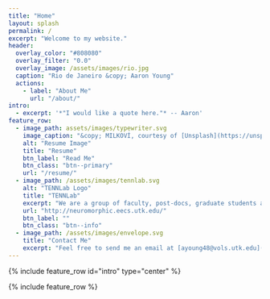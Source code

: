 ```yaml
---
title: "Home"
layout: splash
permalink: /
excerpt: "Welcome to my website."
header:
  overlay_color: "#808080"
  overlay_filter: "0.0"
  overlay_image: /assets/images/rio.jpg
  caption: "Rio de Janeiro &copy; Aaron Young"
  actions:
    - label: "About Me"
      url: "/about/"
intro:
  - excerpt: '*"I would like a quote here."* -- Aaron'
feature_row:
  - image_path: assets/images/typewriter.svg
    image_caption: "&copy; MILKOVÍ, courtesy of [Unsplash](https://unsplash.com/)"
    alt: "Resume Image"
    title: "Resume"
    btn_label: "Read Me"
    btn_class: "btn--primary"
    url: "/resume/"
  - image_path: /assets/images/tennlab.svg
    alt: "TENNLab Logo"
    title: "TENNLab"
    excerpt: "We are a group of faculty, post-docs, graduate students and undergraduates researching a new paradigm of computing, inspired by the human brain. Our research encompasses nearly every facet of the area, including current and emergent hardware implementations, theoretical models, programming techniques and applications."
    url: "http://neuromorphic.eecs.utk.edu/"
    btn_label: ""
    btn_class: "btn--info"
  - image_path: /assets/images/envelope.svg
    title: "Contact Me"
    excerpt: "Feel free to send me an email at [ayoung48@vols.utk.edu](mailto:ayoung48@vols.utk.edu)"
---
```


{% include feature_row id="intro" type="center" %}

{% include feature_row %}

